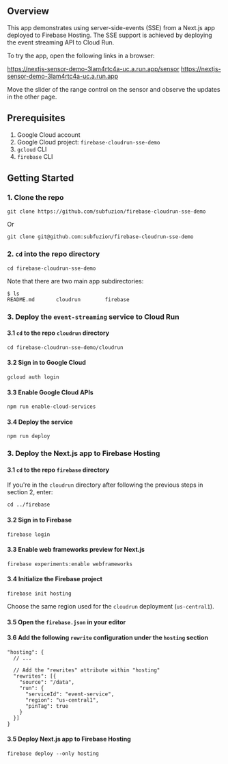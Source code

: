 ## Overview

This app demonstrates using server-side-events (SSE) from a Next.js app deployed
to Firebase Hosting. The SSE support is achieved by deploying the event streaming
API to Cloud Run.

To try the app, open the following links in a browser:

https://nextjs-sensor-demo-3lam4rtc4a-uc.a.run.app/sensor
https://nextjs-sensor-demo-3lam4rtc4a-uc.a.run.app

Move the slider of the range control on the sensor and observe the updates in
the other page.

## Prerequisites

1. Google Cloud account
2. Google Cloud project: `firebase-cloudrun-sse-demo`
3. `gcloud` CLI
4. `firebase` CLI

## Getting Started

### 1. Clone the repo

```text
git clone https://github.com/subfuzion/firebase-cloudrun-sse-demo
```

Or

```text
git clone git@github.com:subfuzion/firebase-cloudrun-sse-demo
```

### 2. `cd` into the repo directory

```text
cd firebase-cloudrun-sse-demo
```

Note that there are two main app subdirectories:

```text
$ ls
README.md       cloudrun        firebase
```

### 3. Deploy the `event-streaming` service to Cloud Run

#### 3.1 `cd` to the repo `cloudrun` directory

```text
cd firebase-cloudrun-sse-demo/cloudrun
```

#### 3.2 Sign in to Google Cloud

```text
gcloud auth login
```

#### 3.3 Enable Google Cloud APIs

```text
npm run enable-cloud-services
```

#### 3.4 Deploy the service

```text
npm run deploy
```

### 3. Deploy the Next.js app to Firebase Hosting

#### 3.1 `cd` to the repo `firebase` directory

If you're in the `cloudrun` directory after following the previous steps in
section 2, enter:

```text
cd ../firebase
```

#### 3.2 Sign in to Firebase

```text
firebase login
```

#### 3.3 Enable web frameworks preview for Next.js

```text
firebase experiments:enable webframeworks
```

#### 3.4 Initialize the Firebase project

```text
firebase init hosting
```

Choose the same region used for the `cloudrun` deployment (`us-central1`).

#### 3.5 Open the `firebase.json` in your editor

#### 3.6 Add the following `rewrite` configuration under the `hosting` section

```text
"hosting": {
  // ...

  // Add the "rewrites" attribute within "hosting"
  "rewrites": [{
    "source": "/data",
    "run": {
      "serviceId": "event-service",
      "region": "us-central1",
      "pinTag": true
    }
  }]
}
```

#### 3.5 Deploy Next.js app to Firebase Hosting

```text
firebase deploy --only hosting
```
